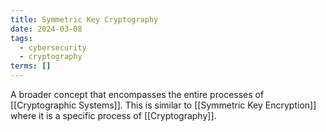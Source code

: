```yaml
---
title: Symmetric Key Cryptography
date: 2024-03-08
tags:
  - cybersecurity
  - cryptography
terms: []
---
```


A broader concept that encompasses the entire processes of [[Cryptographic Systems]].
This is similar to [[Symmetric Key Encryption]] where it is a specific process of [[Cryptography]].

